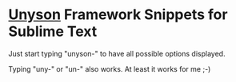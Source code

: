 # [Unyson](https://wordpress.org/plugins/unyson/) Framework Snippets for Sublime Text

Just start typing "unyson-" to have all possible options displayed.

Typing "uny-" or "un-" also works. At least it works for me ;-)
